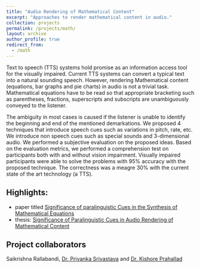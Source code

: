 ```yaml
---
title: "Audio Rendering of Mathematical Content"
excerpt: "Approaches to render mathematical content in audio."
collection: projects
permalink: /projects/math/
layout: archive
author_profile: true
redirect_from:
  - /math
---
```

Text to speech (TTS) systems hold promise as an information access tool for the visually impaired. Current TTS systems can convert a typical text into a natural sounding speech. However, rendering Mathematical content (equations, bar graphs and pie charts) in audio is not a trivial task. Mathematical equations have to be read so that appropriate bracketing such as parentheses, fractions, superscripts and subscripts are unambiguously conveyed to the listener.

The ambiguity in most cases is caused if the listener is unable to identify the beginning and end of the mentioned demarkations. We proposed 4 techniques that introduce speech cues such as variations in pitch, rate, etc. We introduce non speech cues such as special sounds and 3-dimensional audio. We performed a subjective evaluation on the proposed ideas. Based on the evaluation metrics, we performed a comprehension test on participants both with and without vision impairment. Visually impaired participants were able to solve the problems with 95% accuracy with the proposed technique. The correctness was a meagre 30% with the current state of the art technology (a TTS).

## Highlights:

* paper titled [Significance of paralinguistic Cues in the Synthesis of Mathematical Equations](http://ltrc.iiit.ac.in/icon/2014/proceedings/File36-p150.pdf)
* thesis: [Significance of Paralinguistic Cues in Audio Rendering of Mathematical Content](/files/ms_thesis.pdf)

## Project collaborators

Saikrishna Rallabandi, [Dr. Priyanka Srivastava](https://faculty.iiit.ac.in/~priyanka.srivastava/) and [Dr. Kishore Prahallad](https://sites.google.com/site/kishoreprahallad/)